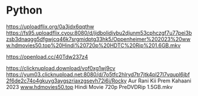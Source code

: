 # Python

https://uploadflix.org/0a3jdx6qqthw
https://fs95.uploadflix.cyou:8080/d/jidbolidiybu2djunm53cphczgf7u77pei3bzsb3dnaqgg5dfgwjcq46k7srgmidptg33hk5/Oppenheimer%202023%20www.hdmovies50.top%20Hindi%20720p%20HDTC%20Rip%201.6GB.mkv

https://openload.cc/40Tdw237z4

https://clicknupload.download/vof0xg1wj9cv
https://yum03.clicknupload.net:8080/d/7o5tfc2hlryd7tr7jtk4pl27l7vqupl6jbf2f6de2c74o4gkuyg3aygszriaxzgsevh72i6i/Rocky Aur Rani Kii Prem Kahaani 2023 www.hdmovies50.top Hindi Movie 720p PreDVDRip 1.5GB.mkv
